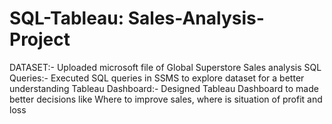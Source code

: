 # SQL-Tableau: Sales-Analysis-Project
DATASET:- Uploaded microsoft file of Global Superstore Sales analysis 
SQL Queries:- Executed SQL queries in SSMS to explore dataset for a better understanding
Tableau Dashboard:- Designed Tableau Dashboard to made better decisions like Where to improve sales, where is situation of profit and loss

